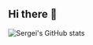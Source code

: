 ## Hi there 👋

![Sergei's GitHub stats](https://github-readme-stats.vercel.app/api?username=anuraghazra&show_icons=true&theme=radical)
